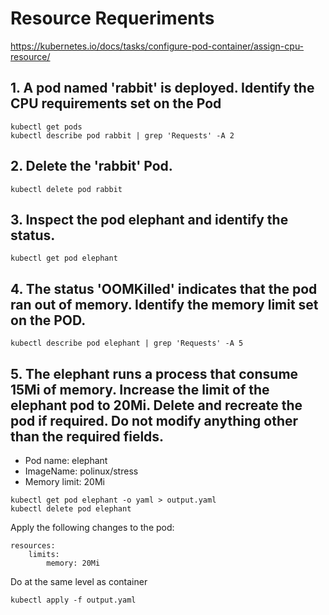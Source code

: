 # Resource Requeriments

https://kubernetes.io/docs/tasks/configure-pod-container/assign-cpu-resource/

## 1. A pod named 'rabbit' is deployed. Identify the CPU requirements set on the Pod

```
kubectl get pods
kubectl describe pod rabbit | grep 'Requests' -A 2
```

## 2. Delete the 'rabbit' Pod.

`kubectl delete pod rabbit`

## 3. Inspect the pod elephant and identify the status.

`kubectl get pod elephant`

## 4. The status 'OOMKilled' indicates that the pod ran out of memory. Identify the memory limit set on the POD.

```
kubectl describe pod elephant | grep 'Requests' -A 5
```

## 5. The elephant runs a process that consume 15Mi of memory. Increase the limit of the elephant pod to 20Mi. Delete and recreate the pod if required. Do not modify anything other than the required fields.

* Pod name: elephant
* ImageName: polinux/stress
* Memory limit: 20Mi

```
kubectl get pod elephant -o yaml > output.yaml
kubectl delete pod elephant
```

Apply the following changes to the pod:

```
resources:
    limits:
        memory: 20Mi
```

Do at the same level as container

`kubectl apply -f output.yaml`